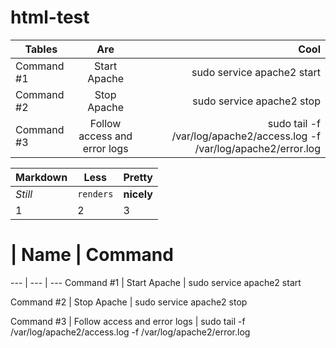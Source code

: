 # html-test
| Tables        | Are           | Cool  |
| ------------- |:-------------:| -----:|
| Command #1      | Start Apache | sudo service apache2 start |
| Command #2      | Stop Apache      |   sudo service apache2 stop |
| Command #3 | Follow access and error logs      |    sudo tail -f /var/log/apache2/access.log -f /var/log/apache2/error.log |

Markdown | Less | Pretty
--- | --- | ---
*Still* | `renders` | **nicely**
1 | 2 | 3


# | Name | Command
--- | --- | ---
Command #1 | Start Apache | sudo service apache2 start

Command #2 | Stop Apache | sudo service apache2 stop

Command #3 | Follow access and error logs | sudo tail -f /var/log/apache2/access.log -f /var/log/apache2/error.log
